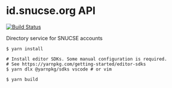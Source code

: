 # id.snucse.org API

[![Build Status](https://img.shields.io/github/actions/workflow/status/bacchus-snu/id/core.yml?branch=master)](https://github.com/bacchus-snu/id/actions/workflows/core.yml?query=branch%3Amaster)

Directory service for SNUCSE accounts

```console
$ yarn install

# Install editor SDKs. Some manual configuration is required.
# See https://yarnpkg.com/getting-started/editor-sdks
$ yarn dlx @yarnpkg/sdks vscode # or vim

$ yarn build
```
